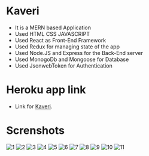 # Kaveri
* It is a MERN based Application
* Used HTML CSS JAVASCRIPT
* Used React as Front-End Framework
* Used Redux for managing state of the app
* Used Node.JS and Express for the Back-End server
* Used MonogoDb and Mongoose for Database
* Used JsonwebToken for Authentication
# Heroku app link
* Link for  [Kaveri](https://kaveriapp.herokuapp.com/).
# Screnshots
![1](https://user-images.githubusercontent.com/69320529/118888288-199d6b00-b919-11eb-90cd-c6b0caf1894c.png)
![2](https://user-images.githubusercontent.com/69320529/118888293-1b672e80-b919-11eb-9d5e-68018401e2dd.png)
![3](https://user-images.githubusercontent.com/69320529/118888297-1c985b80-b919-11eb-997b-9b2b664d2b29.png)
![4](https://user-images.githubusercontent.com/69320529/118888302-1dc98880-b919-11eb-879d-1c53ee2dcea6.png)
![5](https://user-images.githubusercontent.com/69320529/118888304-1e621f00-b919-11eb-970f-615f1dee6342.png)
![6](https://user-images.githubusercontent.com/69320529/118888307-1efab580-b919-11eb-8a05-a98add806532.png)
![7](https://user-images.githubusercontent.com/69320529/118888321-24580000-b919-11eb-99c7-9fae12d0b72a.png)
![8](https://user-images.githubusercontent.com/69320529/118888342-2752f080-b919-11eb-8fd3-71c831328416.png)
![9](https://user-images.githubusercontent.com/69320529/118888347-28841d80-b919-11eb-8710-263637bde0d9.png)
![10](https://user-images.githubusercontent.com/69320529/118888351-291cb400-b919-11eb-8cb0-c2716a426c60.png)
![11](https://user-images.githubusercontent.com/69320529/118888353-2a4de100-b919-11eb-893a-e462fd7efd37.png)
